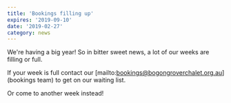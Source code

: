 ```yaml
---
title: 'Bookings filling up'
expires: '2019-09-10'
date: '2019-02-27'
category: news
---
```


We're having a big year! So in bitter sweet news, a lot of our weeks are filling
or full.

If your week is full contact our [mailto:bookings@bogongroverchalet.org.au](bookings
team) to get on our waiting list.

Or come to another week instead!
